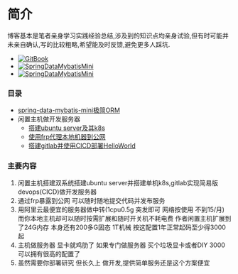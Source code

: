 # 简介 

博客基本是笔者亲身学习实践经验总结,涉及到的知识点均亲身试验,但有时可能并未亲自确认,写的比较粗略,希望能及时反馈,避免更多人踩坑.



- [![GitBook](https://img.shields.io/badge/BLOG-vonchange.github.io-brightgreen.svg)](https://vonchange.github.io/)
- [![SpringDataMybatisMini](https://img.shields.io/badge/SpringDataMybatisMini-github-brightgreen.svg)](https://github.com/VonChange/spring-data-mybatis-mini)
- [![SpringDataMybatisMini](https://img.shields.io/badge/SpringDataMybatisMini-gitee-brightgreen.svg)](https://gitee.com/vonchange/spring-data-mybatis-mini)


### 目录
* [spring-data-mybatis-mini极简ORM](doc/mini.md)
* 闲置主机做开发服务器
   * [搭建ubuntu server及其k8s](doc/host/ubuntu.md)
   * [使用frp代理本地机器到公网](doc/host/frp.md)
   * [搭建gitlab并使用CICD部署HelloWorld](doc/host/gitlab-ci.md)


### 主要内容
1. 闲置主机搭建双系统搭建ubuntu server并搭建单机k8s,gitlab实现简易版devops(CICD)做开发服务器
2. 通过frp暴露到公网 可以随时随地提交代码并发布服务
3. 用阿里云最便宜的服务器做中转(1cpu0.5g 突发即可 网络按使用 不到15/月) 而你本地主机却可以随时按需扩展和随时开关机不耗电费 
作者闲置主机扩展到了24G内存 本身还有200多G固态 1T机械 按这配置1年正常起码至少得3000起
4. 主机做服务器 显卡就鸡肋了 如果专门做服务器 买个垃圾显卡或者DIY 3000可以拥有很高的配置了 
5. 虽然需要你部署研究 但长久上 做开发,提供简单服务还是这个方案便宜

